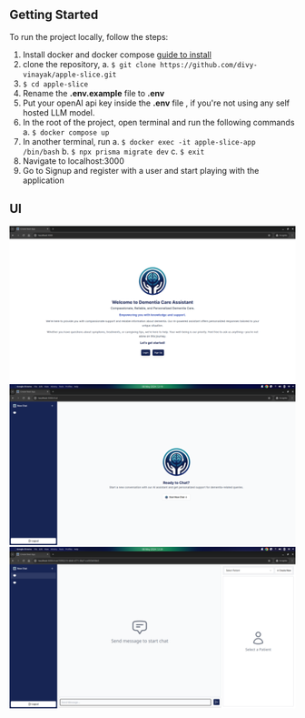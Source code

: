 ## Getting Started

To run the project locally, follow the steps:

1. Install docker and docker compose [guide to install](https://docs.docker.com/desktop/install/ubuntu/)
2. clone the repository,
     a. `$ git clone https://github.com/divy-vinayak/apple-slice.git`
3. `$ cd apple-slice`
4. Rename the **.env.example** file to **.env**
5. Put your openAI api key inside the **.env** file , if you're not using any self hosted LLM model.
6. In the root of the project, open terminal and run the following commands
   a. `$ docker compose up`
7. In another terminal, run
   a. `$ docker exec -it apple-slice-app /bin/bash`
   b. `$ npx prisma migrate dev`
   c. `$ exit`
8. Navigate to localhost:3000
9. Go to Signup and register with a user and start playing with the application

## UI

![alt text](./public/image.png)
![alt text](./public/image-1.png)
![alt text](./public/image-2.png)
